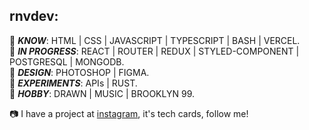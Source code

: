 rnvdev:<br>
---
🧊 ***KNOW***: HTML | CSS | JAVASCRIPT | TYPESCRIPT | BASH | VERCEL.<br>
🧊 ***IN PROGRESS***: REACT | ROUTER | REDUX | STYLED-COMPONENT | POSTGRESQL | MONGODB.<br>
🧊 ***DESIGN***: PHOTOSHOP | FIGMA.<br>
🧊 ***EXPERIMENTS***: APIs | RUST.<br>
🧊 ***HOBBY***: DRAWN | MUSIC | BROOKLYN 99.<br>

📷 I have a project at <a href="http://instagram.com/rnvdev>instagram">instagram</a>, it's tech cards, follow me!
